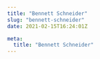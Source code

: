 ```yaml
---
title: "Bennett Schneider"
slug: "bennett-schneider"
date: 2021-02-15T16:24:01Z

meta:
  title: "Bennett Schneider"
---
```


